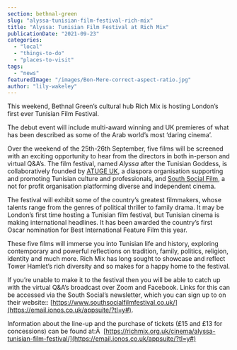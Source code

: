 ```yaml
---
section: bethnal-green
slug: "alyssa-tunisian-film-festival-rich-mix"
title: "Alyssa: Tunisian Film Festival at Rich Mix"
publicationDate: "2021-09-23"
categories: 
  - "local"
  - "things-to-do"
  - "places-to-visit"
tags: 
  - "news"
featuredImage: "/images/Bon-Mere-correct-aspect-ratio.jpg"
author: "lily-wakeley"
---
```


This weekend, Bethnal Green’s cultural hub Rich Mix is hosting London’s first ever Tunisian Film Festival. 

The debut event will include multi-award winning and UK premieres of what has been described as some of the Arab world’s most ‘daring cinema’. 

Over the weekend of the 25th-26th September, five films will be screened with an exciting opportunity to hear from the directors in both in-person and virtual Q&A’s. The film festival, named _Alyssa_ after the Tunisian Goddess, is collaboratively founded by [ATUGE UK](https://www.atuge.org/group/atuge-uk/28), a diaspora organisation supporting and promoting Tunisian culture and professionals, and [South Social Film](https://www.southsocialfilmfestival.co.uk/), a not for profit organisation platforming diverse and independent cinema. 

The festival will exhibit some of the country’s greatest filmmakers, whose talents range from the genres of political thriller to family drama. It may be London’s first time hosting a Tunisian film festival, but Tunisian cinema is making international headlines. It has been awarded the country’s first Oscar nomination for Best International Feature Film this year.

These five films will immerse you into Tunisian life and history, exploring contemporary and powerful reflections on tradition, family, politics, religion, identity and much more. Rich Mix has long sought to showcase and reflect Tower Hamlet’s rich diversity and so makes for a happy home to the festival.

If you’re unable to make it to the festival then you will be able to catch up with the virtual Q&A’s broadcast over Zoom and Facebook. Links for this can be accessed via the South Social’s newsletter, which you can sign up to on their website:: [https://www.southsocialfilmfestival.co.uk/](https://email.ionos.co.uk/appsuite/?tl=y#).

Information about the line-up and the purchase of tickets (£15 and £13 for concessions) can be found at:Â  [https://richmix.org.uk/cinema/alyssa-tunisian-film-festival/](https://email.ionos.co.uk/appsuite/?tl=y#)
